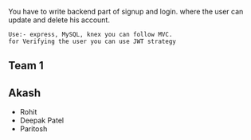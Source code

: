 You have to write backend part of signup and login. where the user can update and delete his account.
```
Use:- express, MySQL, knex you can follow MVC.
for Verifying the user you can use JWT strategy
```

## Team 1
## Akash
- Rohit
- Deepak Patel
- Paritosh
